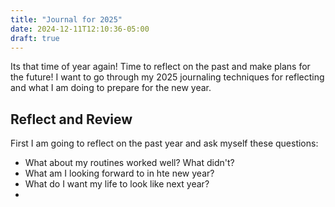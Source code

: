 ```yaml
---
title: "Journal for 2025"
date: 2024-12-11T12:10:36-05:00
draft: true
---
```


Its that time of year again! Time to reflect on the past and make plans for the future! I want to go through my 2025 journaling techniques for reflecting and what I am doing to prepare for the new year. 

## Reflect and Review

First I am going to reflect on the past year and ask myself these questions: 
- What about my routines worked well? What didn't? 
- What am I looking forward to in hte new year? 
- What do I want my life to look like next year?
- 